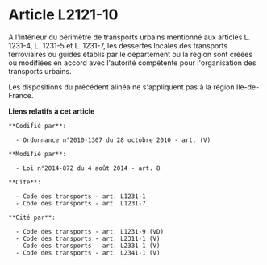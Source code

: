 # Article L2121-10

A l'intérieur du périmètre de transports urbains mentionné aux articles L. 1231-4, L. 1231-5 et L. 1231-7, les dessertes
locales des transports ferroviaires ou guidés établis par le département ou la région sont créées ou modifiées en accord avec
l'autorité compétente pour l'organisation des transports urbains. 

Les dispositions du précédent alinéa ne s'appliquent pas à la région Ile-de-France.

**Liens relatifs à cet article**

	**Codifié par**:

	  - Ordonnance n°2010-1307 du 28 octobre 2010 - art. (V)

	**Modifié par**:

	  - Loi n°2014-872 du 4 août 2014 - art. 8

	**Cite**:

	  - Code des transports - art. L1231-1
	  - Code des transports - art. L1231-7

	**Cité par**:

	  - Code des transports - art. L1231-9 (VD)
	  - Code des transports - art. L2311-1 (V)
	  - Code des transports - art. L2331-1 (V)
	  - Code des transports - art. L2341-1 (V)
